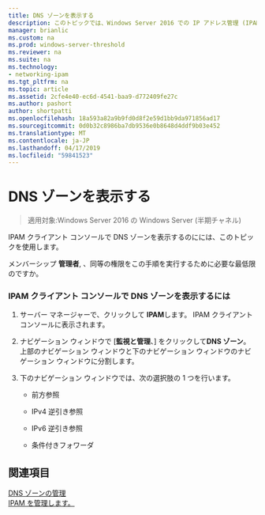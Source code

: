 ```yaml
---
title: DNS ゾーンを表示する
description: このトピックでは、Windows Server 2016 での IP アドレス管理 (IPAM) の管理ガイドの一部です。
manager: brianlic
ms.custom: na
ms.prod: windows-server-threshold
ms.reviewer: na
ms.suite: na
ms.technology:
- networking-ipam
ms.tgt_pltfrm: na
ms.topic: article
ms.assetid: 2cfe4e40-ec6d-4541-baa9-d772409fe27c
ms.author: pashort
author: shortpatti
ms.openlocfilehash: 18a593a82a9b9fd0d8f2e59d1bb9da971856ad17
ms.sourcegitcommit: 0d0b32c8986ba7db9536e0b8648d4ddf9b03e452
ms.translationtype: MT
ms.contentlocale: ja-JP
ms.lasthandoff: 04/17/2019
ms.locfileid: "59841523"
---
```

# <a name="view-dns-zones"></a>DNS ゾーンを表示する

>適用対象:Windows Server 2016 の Windows Server (半期チャネル)

IPAM クライアント コンソールで DNS ゾーンを表示するのにには、このトピックを使用します。  
  
メンバーシップ **管理者**, 、同等の権限をこの手順を実行するために必要な最低限のですか。  
  
### <a name="to-view-dns-zones-in-the-ipam-client-console"></a>IPAM クライアント コンソールで DNS ゾーンを表示するには  
  
1.  サーバー マネージャーで、クリックして  **IPAM**します。 IPAM クライアント コンソールに表示されます。  
  
2.  ナビゲーション ウィンドウで [**監視と管理**、] をクリックして**DNS ゾーン**。  上部のナビゲーション ウィンドウと下のナビゲーション ウィンドウのナビゲーション ウィンドウに分割します。  
  
3.  下のナビゲーション ウィンドウでは、次の選択肢の 1 つを行います。  
  
    -   前方参照  
  
    -   IPv4 逆引き参照  
  
    -   IPv6 逆引き参照  
  
    -   条件付きフォワーダ  
  
## <a name="see-also"></a>関連項目  
[DNS ゾーンの管理](DNS-Zone-Management.md)  
[IPAM を管理します。](Manage-IPAM.md)  
  


